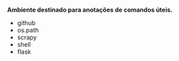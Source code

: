 **Ambiente destinado para anotações de comandos úteis.**
- github
- os.path
- scrapy
- shell
- flask
